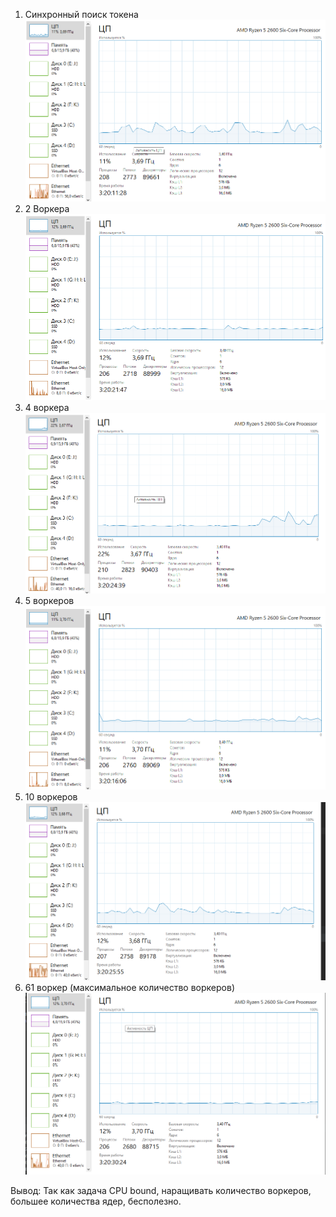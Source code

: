 1) Синхронный поиск токена
 ![img.png](img.png)
2) 2 Воркера
![img_2.png](img_2.png)
3) 4 воркера
![img_3.png](img_3.png)
4) 5 воркеров
![img_1.png](img_1.png)
5) 10 воркеров
![img_4.png](img_4.png)
6) 61 воркер (максимальное количество воркеров)
![img_5.png](img_5.png)

Вывод: Так как задача CPU bound, наращивать количество воркеров, большее количества ядер, бесполезно.